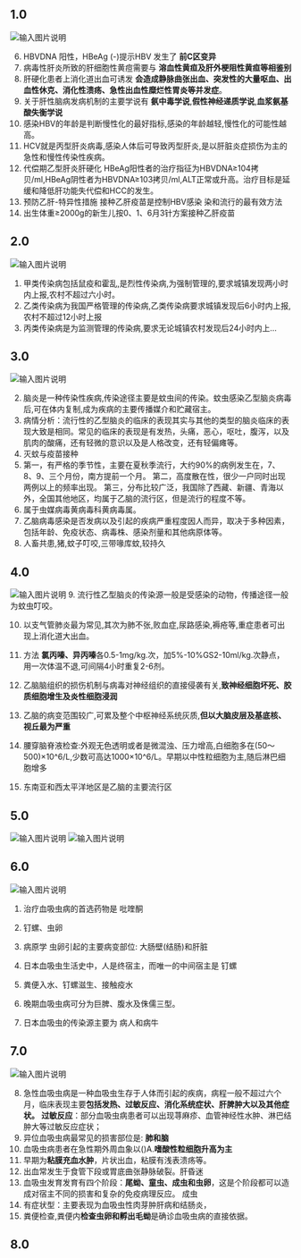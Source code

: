 ## 1.0
![输入图片说明](https://foruda.gitee.com/images/1677291060729235922/765e3de0_10213136.png "屏幕截图")

6. HBVDNA 阳性，HBeAg (-)提示HBV 发生了 **前C区变异**
8. 病毒性肝炎所致的肝细胞性黄痘需要与 **溶血性黄疸及肝外梗阻性黄疸等相鉴别**
9. 肝硬化患者上消化道出血可诱发 **会造成静脉曲张出血、突发性的大量呕血、出血性休克、消化性溃疡、急性出血性糜烂性胃炎等并发症**。
10. 关于肝性脑病发病机制的主要学说有 **氨中毒学说**,**假性神经递质学说**,**血浆氨基酸失衡学说**
11. 感染HBV的年龄是判断慢性化的最好指标,感染的年龄越轻,慢性化的可能性越高。
12. HCV就是丙型肝炎病毒,感染人体后可导致丙型肝炎,是以肝脏炎症损伤为主的急性和慢性传染性疾病。
13. 代偿期乙型肝炎肝硬化 HBeAg阳性者的治疗指征为HBVDNA≥104拷贝/ml,HBeAg阴性者为HBVDNA≥103拷贝/ml,ALT正常或升高。治疗目标是延缓和降低肝功能失代偿和HCC的发生。
14. 预防乙肝-特异性措施 接种乙肝疫苗是控制HBV感染 染和流行的最有效方法 
15.  出生体重≥2000g的新生儿按0、1、6月3针方案接种乙肝疫苗

## 2.0
![输入图片说明](https://foruda.gitee.com/images/1677291096244157131/c82983d7_10213136.png "屏幕截图")
1. 甲类传染病包括鼠疫和霍乱,是烈性传染病,为强制管理的,要求城镇发现两小时内上报,农村不超过六小时。 
2. 乙类传染病为我国严格管理的传染病,乙类传染病要求城镇发现后6小时内上报,农村不超过12小时上报
3. 丙类传染病是为监测管理的传染病,要求无论城镇农村发现后24小时内上...

## 3.0
![输入图片说明](https://foruda.gitee.com/images/1677291266845562773/efcbb7cc_10213136.png "屏幕截图")

2. 脑炎是一种传染性疾病,传染途径主要是蚊虫间的传染。蚊虫感染乙型脑炎病毒后,可在体内复制,成为疾病的主要传播媒介和贮藏宿主。
3. 病情分析：流行性的乙型脑炎的临床的表现其实与其他的类型的脑炎临床的表现大致是相同。常见的临床的表现是有发热，头痛，恶心，呕吐，腹泻，以及肌肉的酸痛，还有轻微的意识以及是人格改变，还有轻偏瘫等。
4. 灭蚊与疫苗接种 
5. 第一，有严格的季节性，主要在夏秋季流行，大约90%的病例发生在，7、8、9、三个月份，南方提前一个月。
第二，高度散在性，很少一户同时出现两例以上的频率出现。
第三，分布比较广泛，我国除了西藏、新疆、青海以外，全国其他地区，均属于乙脑的流行区，但是流行的程度不等。
6. 属于虫媒病毒黄病毒科黄病毒属。
7. 乙脑病毒感染是否发病以及引起的疾病严重程度因人而异，取决于多种因素，包括年龄、免疫状态、病毒株、感染剂量和其他病原体等。
8. 人畜共患,猪,蚊子叮咬,三带喙库蚊,较持久

## 4.0 
![输入图片说明](https://foruda.gitee.com/images/1677292430540438483/fcbd64a1_10213136.png "屏幕截图")
9. 流行性乙型脑炎的传染源一般是受感染的动物，传播途径一般为蚊虫叮咬。

10. 以支气管肺炎最为常见,其次为肺不张,败血症,尿路感染,褥疮等,重症患者可出现上消化道大出血。

11. 方法 **氯丙嗪、异丙嗪**各0.5-1mg/kg.次，加5%-10%GS2-10ml/kg.次静点，用一次体温不退,可间隔4小时重复2-6剂。 

12. 乙脑脑组织的损伤机制与病毒对神经组织的直接侵袭有关,**致神经细胞坏死、胶质细胞增生及炎性细胞浸润**

13.  乙脑的病变范围较广,可累及整个中枢神经系统灰质,**但以大脑皮层及基底核、视丘最为严重** 

14.  腰穿脑脊液检查:外观无色透明或者是微混浊、压力增高,白细胞多在(50～500)×10^6/L,少数可高达1000×10^6/L。早期以中性粒细胞为主,随后淋巴细胞增多

15.   东南亚和西太平洋地区是乙脑的主要流行区

## 5.0

![输入图片说明](https://foruda.gitee.com/images/1677293080572871903/5fb19f76_10213136.png "屏幕截图")
![输入图片说明](https://foruda.gitee.com/images/1677293561003359760/1acec423_10213136.png "屏幕截图")

## 6.0 
![输入图片说明](https://foruda.gitee.com/images/1677293862600932268/ffa59a11_10213136.png "屏幕截图")

1. 治疗血吸虫病的首选药物是 吡喹酮

2. 钉螺、虫卵

3.  病原学 虫卵引起的主要病变部位: 大肠壁(结肠)和肝脏 

4.  日本血吸虫生活史中，人是终宿主，而唯一的中间宿主是 钉螺

5. 粪便入水、钉螺滋生、接触疫水

6.  晚期血吸虫病可分为巨脾、腹水及侏儒三型。

7.  日本血吸虫的传染源主要为 病人和病牛

## 7.0 
![输入图片说明](https://foruda.gitee.com/images/1677294245411188865/2661c568_10213136.png "屏幕截图") 

8. 急性血吸虫病是一种血吸虫生存于人体而引起的疾病，病程一般不超过六个月，临床表现主要**包括发热、过敏反应、消化系统症状、肝脾肿大以及其他症状。** **过敏反应**：部分血吸虫病患者可以出现荨麻疹、血管神经性水肿、淋巴结肿大等过敏反应症状；
9. 异位血吸虫病最常见的损害部位是: **肺和脑**
10. 血吸虫病患者在急性期外周血象以()A.**嗜酸性粒细胞升高为主** 
11. 早期为**粘膜充血水肿**，片状出血，粘膜有浅表溃疡等。
12. 出血常发生于食管下段或胃底曲张静脉破裂。肝昏迷 
13. 血吸虫发育发育有四个阶段：**尾蚴、童虫、成虫和虫卵**，这是个阶段都可以造成对宿主不同的损害和复杂的免疫病理反应。 成虫
14. 有症状型：主要表现为血吸虫性肉芽肿肝病和结肠炎，
15. 粪便检查,粪便内**检查虫卵和孵出毛蚴**是确诊血吸虫病的直接依据。

## 8.0 